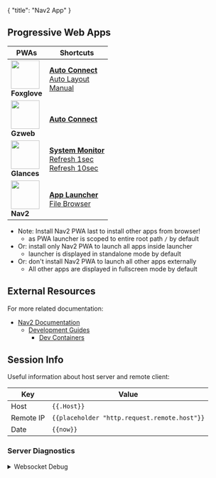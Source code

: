 {
    "title": "Nav2 App"
}
## Progressive Web Apps

| PWAs | Shortcuts |
|-|-|
| [<img src="/media/icons/foxglove/any_icon_x512.webp" height="64">](/foxglove/autoconnect)<br>**Foxglove** | [**Auto Connect**](/foxglove/autoconnect)<br>[Auto Layout](/foxglove/autolayout)<br>[Manual](/foxglove/) |
| [<img src="/media/icons/gzweb/any_icon_x512.webp" height="64">](/gzweb/)<br>**Gzweb** | [**Auto Connect**](/gzweb/) |
| [<img src="/media/icons/glances/any_icon_x512.webp" height="64">](/glances/)<br>**Glances** | [**System Monitor**](/glances/)<br>[Refresh 1sec](/glances/1)<br>[Refresh 10sec](/glances/10) |
| [<img src="/media/icons/nav2/any_icon_x512.webp" height="64">](/nav2/)<br>**Nav2** | [**App Launcher**](/nav2/)<br>[File Browser](/?browse=true) |

- Note: Install Nav2 PWA last to install other apps from browser!
  - as PWA launcher is scoped to entire root path `/` by default
- Or: install only Nav2 PWA to launch all apps inside launcher
  - launcher is displayed in standalone mode by default
- Or: don't install Nav2 PWA to launch all other apps externally
  - All other apps are displayed in fullscreen mode by default

## External Resources

For more related documentation:

- [Nav2 Documentation](https://navigation.ros.org)
  - [Development Guides](https://navigation.ros.org/development_guides)
    - [Dev Containers](https://navigation.ros.org/development_guides/devcontainer_docs)

## Session Info

Useful information about host server and remote client:

|Key | Value |
|-|-|
| Host | `{{.Host}}` |
| Remote IP | `{{placeholder "http.request.remote.host"}}` |
| Date | `{{now}}` |

### Server Diagnostics

<details>
<summary>Websocket Debug</summary>

For troubleshooting websocket connections:

|Key | Value |
|-|-|
| `header.X-Forwarded-Host` | `{{placeholder "header.X-Forwarded-Host"}}` |
| `header.X-Forwarded-Scheme` | `{{placeholder "header.X-Forwarded-Scheme"}}` |
| `http.request.hostport` | `{{placeholder "http.request.hostport"}}` |
| `http.request.scheme` | `{{placeholder "http.request.scheme"}}` |
| `http.vars.WsHost` | `{{placeholder "http.vars.WsHost"}}` |
| `http.vars.WsScheme` | `{{placeholder "http.vars.WsScheme"}}` |

</details>
